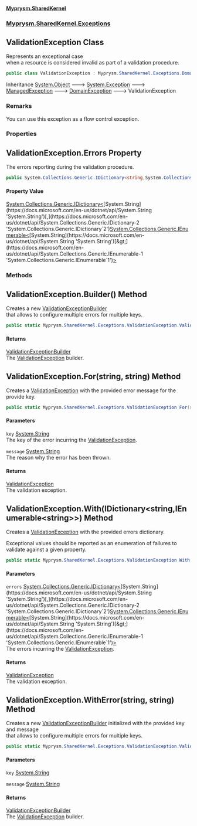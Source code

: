 #### [Myprysm.SharedKernel](index.md 'index')
### [Myprysm.SharedKernel.Exceptions](index.md#Myprysm_SharedKernel_Exceptions 'Myprysm.SharedKernel.Exceptions')
## ValidationException Class
Represents an exceptional case  
when a resource is considered invalid as part of a validation procedure.  
```csharp
public class ValidationException : Myprysm.SharedKernel.Exceptions.DomainException
```

Inheritance [System.Object](https://docs.microsoft.com/en-us/dotnet/api/System.Object 'System.Object') &#129106; [System.Exception](https://docs.microsoft.com/en-us/dotnet/api/System.Exception 'System.Exception') &#129106; [ManagedException](Myprysm_SharedKernel_Exceptions_ManagedException.md 'Myprysm.SharedKernel.Exceptions.ManagedException') &#129106; [DomainException](Myprysm_SharedKernel_Exceptions_DomainException.md 'Myprysm.SharedKernel.Exceptions.DomainException') &#129106; ValidationException  
### Remarks
You can use this exception as a flow control exception.  
### Properties
<a name='Myprysm_SharedKernel_Exceptions_ValidationException_Errors'></a>
## ValidationException.Errors Property
The errors reporting during the validation procedure.  
```csharp
public System.Collections.Generic.IDictionary<string,System.Collections.Generic.IEnumerable<string>> Errors { get; }
```
#### Property Value
[System.Collections.Generic.IDictionary&lt;](https://docs.microsoft.com/en-us/dotnet/api/System.Collections.Generic.IDictionary-2 'System.Collections.Generic.IDictionary`2')[System.String](https://docs.microsoft.com/en-us/dotnet/api/System.String 'System.String')[,](https://docs.microsoft.com/en-us/dotnet/api/System.Collections.Generic.IDictionary-2 'System.Collections.Generic.IDictionary`2')[System.Collections.Generic.IEnumerable&lt;](https://docs.microsoft.com/en-us/dotnet/api/System.Collections.Generic.IEnumerable-1 'System.Collections.Generic.IEnumerable`1')[System.String](https://docs.microsoft.com/en-us/dotnet/api/System.String 'System.String')[&gt;](https://docs.microsoft.com/en-us/dotnet/api/System.Collections.Generic.IEnumerable-1 'System.Collections.Generic.IEnumerable`1')[&gt;](https://docs.microsoft.com/en-us/dotnet/api/System.Collections.Generic.IDictionary-2 'System.Collections.Generic.IDictionary`2')
  
### Methods
<a name='Myprysm_SharedKernel_Exceptions_ValidationException_Builder()'></a>
## ValidationException.Builder() Method
Creates a new [ValidationExceptionBuilder](Myprysm_SharedKernel_Exceptions_ValidationException_ValidationExceptionBuilder.md 'Myprysm.SharedKernel.Exceptions.ValidationException.ValidationExceptionBuilder')  
that allows to configure multiple errors for multiple keys.  
```csharp
public static Myprysm.SharedKernel.Exceptions.ValidationException.ValidationExceptionBuilder Builder();
```
#### Returns
[ValidationExceptionBuilder](Myprysm_SharedKernel_Exceptions_ValidationException_ValidationExceptionBuilder.md 'Myprysm.SharedKernel.Exceptions.ValidationException.ValidationExceptionBuilder')  
The [ValidationException](Myprysm_SharedKernel_Exceptions_ValidationException.md 'Myprysm.SharedKernel.Exceptions.ValidationException') builder.
  
<a name='Myprysm_SharedKernel_Exceptions_ValidationException_For(string_string)'></a>
## ValidationException.For(string, string) Method
Creates a [ValidationException](Myprysm_SharedKernel_Exceptions_ValidationException.md 'Myprysm.SharedKernel.Exceptions.ValidationException') with the provided error message for the provide key.  
```csharp
public static Myprysm.SharedKernel.Exceptions.ValidationException For(string key, string message);
```
#### Parameters
<a name='Myprysm_SharedKernel_Exceptions_ValidationException_For(string_string)_key'></a>
`key` [System.String](https://docs.microsoft.com/en-us/dotnet/api/System.String 'System.String')  
The key of the error incurring the [ValidationException](Myprysm_SharedKernel_Exceptions_ValidationException.md 'Myprysm.SharedKernel.Exceptions.ValidationException').
  
<a name='Myprysm_SharedKernel_Exceptions_ValidationException_For(string_string)_message'></a>
`message` [System.String](https://docs.microsoft.com/en-us/dotnet/api/System.String 'System.String')  
The reason why the error has been thrown.
  
#### Returns
[ValidationException](Myprysm_SharedKernel_Exceptions_ValidationException.md 'Myprysm.SharedKernel.Exceptions.ValidationException')  
The validation exception.
  
<a name='Myprysm_SharedKernel_Exceptions_ValidationException_With(System_Collections_Generic_IDictionary_string_System_Collections_Generic_IEnumerable_string__)'></a>
## ValidationException.With(IDictionary&lt;string,IEnumerable&lt;string&gt;&gt;) Method
Creates a [ValidationException](Myprysm_SharedKernel_Exceptions_ValidationException.md 'Myprysm.SharedKernel.Exceptions.ValidationException') with the provided errors dictionary.  
  
Exceptional values should be reported as an enumeration of failures to validate against a given property.  
```csharp
public static Myprysm.SharedKernel.Exceptions.ValidationException With(System.Collections.Generic.IDictionary<string,System.Collections.Generic.IEnumerable<string>> errors);
```
#### Parameters
<a name='Myprysm_SharedKernel_Exceptions_ValidationException_With(System_Collections_Generic_IDictionary_string_System_Collections_Generic_IEnumerable_string__)_errors'></a>
`errors` [System.Collections.Generic.IDictionary&lt;](https://docs.microsoft.com/en-us/dotnet/api/System.Collections.Generic.IDictionary-2 'System.Collections.Generic.IDictionary`2')[System.String](https://docs.microsoft.com/en-us/dotnet/api/System.String 'System.String')[,](https://docs.microsoft.com/en-us/dotnet/api/System.Collections.Generic.IDictionary-2 'System.Collections.Generic.IDictionary`2')[System.Collections.Generic.IEnumerable&lt;](https://docs.microsoft.com/en-us/dotnet/api/System.Collections.Generic.IEnumerable-1 'System.Collections.Generic.IEnumerable`1')[System.String](https://docs.microsoft.com/en-us/dotnet/api/System.String 'System.String')[&gt;](https://docs.microsoft.com/en-us/dotnet/api/System.Collections.Generic.IEnumerable-1 'System.Collections.Generic.IEnumerable`1')[&gt;](https://docs.microsoft.com/en-us/dotnet/api/System.Collections.Generic.IDictionary-2 'System.Collections.Generic.IDictionary`2')  
The errors incurring the [ValidationException](Myprysm_SharedKernel_Exceptions_ValidationException.md 'Myprysm.SharedKernel.Exceptions.ValidationException').
  
#### Returns
[ValidationException](Myprysm_SharedKernel_Exceptions_ValidationException.md 'Myprysm.SharedKernel.Exceptions.ValidationException')  
The validation exception.
  
<a name='Myprysm_SharedKernel_Exceptions_ValidationException_WithError(string_string)'></a>
## ValidationException.WithError(string, string) Method
Creates a new [ValidationExceptionBuilder](Myprysm_SharedKernel_Exceptions_ValidationException_ValidationExceptionBuilder.md 'Myprysm.SharedKernel.Exceptions.ValidationException.ValidationExceptionBuilder') initialized with the provided key and message  
that allows to configure multiple errors for multiple keys.  
```csharp
public static Myprysm.SharedKernel.Exceptions.ValidationException.ValidationExceptionBuilder WithError(string key, string message);
```
#### Parameters
<a name='Myprysm_SharedKernel_Exceptions_ValidationException_WithError(string_string)_key'></a>
`key` [System.String](https://docs.microsoft.com/en-us/dotnet/api/System.String 'System.String')  
  
<a name='Myprysm_SharedKernel_Exceptions_ValidationException_WithError(string_string)_message'></a>
`message` [System.String](https://docs.microsoft.com/en-us/dotnet/api/System.String 'System.String')  
  
#### Returns
[ValidationExceptionBuilder](Myprysm_SharedKernel_Exceptions_ValidationException_ValidationExceptionBuilder.md 'Myprysm.SharedKernel.Exceptions.ValidationException.ValidationExceptionBuilder')  
The [ValidationException](Myprysm_SharedKernel_Exceptions_ValidationException.md 'Myprysm.SharedKernel.Exceptions.ValidationException') builder.
  
